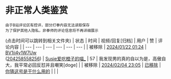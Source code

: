 # 非正常人类鉴赏

<small>
    由于B站评论区有控评，部分打拳内容无法读取保存<br/>
    为了保护其他人隐私，非拳师的评论信息将不再详细展示
</small>

(点击时间可以跳转到相关文件夹)
| 状态 | 时间 | 视频/回复[归档] | 用户 | 赞 | 评论内容 |
| --- | --- | --- | --- | --- | --- |
| 被移除 | [2024/01/22 01:24](bilibili/rpid=204258558256) | [BV1ii4y1W7Uw](https://www.bilibili.com/video/BV1ii4y1W7Uw) <br/> ([204258558256](https://www.bilibili.com/video/BV1ii4y1W7Uw/#reply204258558256)) | [Susie爱吃橙子的喵_](https://space.bilibili.com/179620041) | 57 | 我发现男的真的自以为是，高傲自大，我平常必回反怼并且嘲笑[doge] |
| 被移除 | [2024/02/04 23:05](bilibili/usrid=1616937009) | [已移除](https://t.me/ChinaXxn/4) | [你猜这号是干什么用的](https://space.bilibili.com/1616937009) | | |